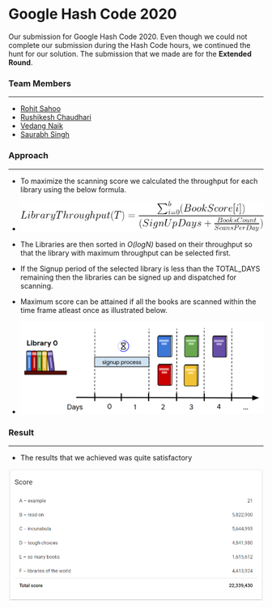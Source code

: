 # Google Hash Code 2020
Our submission for Google Hash Code 2020. Even though we could not complete our submission during the Hash Code hours, we continued the hunt for our solution. The submission that we made are for the **Extended Round**.

### Team Members

------------

- [Rohit Sahoo](https://github.com/sahoo-rohit "Rohit Sahoo")
- [Rushikesh Chaudhari](https://github.com/Reyano132 "Rushikesh Chaudhari")
- [Vedang Naik](https://github.com/vedang08 "Vedang Naik")
- [Saurabh Singh](https://github.com/Saurabh-Singh-00 "Saurabh Singh")

### Approach

------------

- To maximize the scanning score we calculated the throughput for each library using the below formula.

- ![Equation](https://raw.githubusercontent.com/Saurabh-Singh-00/hash-code-2020/master/images/equation.png "Equation")

- The Libraries are then sorted in *O(logN)* based on their throughput so that the library with maximum throughput can be selected first.

- If the Signup period of the selected library is less than the TOTAL_DAYS remaining then the libraries can be signed up and dispatched for scanning.

- Maximum score can be attained if all the books are scanned within the time frame atleast once as illustrated below.

- ![Maximum Scans](https://raw.githubusercontent.com/Saurabh-Singh-00/hash-code-2020/master/images/library.PNG "Maximum Scans")

### Result

------------

- The results that we achieved was quite satisfactory

![Results](https://raw.githubusercontent.com/Saurabh-Singh-00/hash-code-2020/master/images/total_score.PNG "Results")

